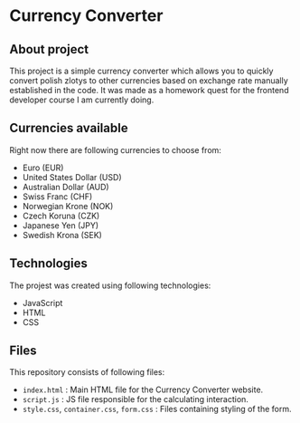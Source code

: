 ﻿# Currency Converter
 ## About project
 This project is a simple currency converter which allows you to quickly convert polish zlotys to other currencies based on exchange rate manually established in the code. It was made as a homework quest for the frontend developer course I am currently doing. 
 
## Currencies available
Right now there are following currencies to choose from:
- Euro (EUR)
- United States Dollar (USD)
- Australian Dollar (AUD)
- Swiss Franc (CHF)
- Norwegian Krone (NOK)
- Czech Koruna (CZK)
- Japanese Yen (JPY)
- Swedish Krona (SEK)

## Technologies
The projest was created using following technologies:
- JavaScript
- HTML
- CSS

## Files
This repository consists of following files:
- `index.html` : Main HTML file for the Currency Converter website.
- `script.js` : JS file responsible for the calculating interaction.
- `style.css`, `container.css`, `form.css` : Files containing styling of the form.

